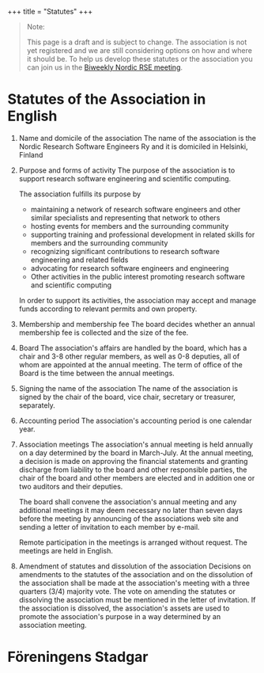 +++
title = "Statutes"
+++


> Note:
>
> This page is a draft and is subject to change. The association is not yet registered
> and we are still considering options on how and where it should be. To help us
> develop these statutes or the association you can join us in the
> [Biweekly Nordic RSE meeting](/communities/join/#bi-weekly-meetings).
> 



# Statutes of the Association in English


1. Name and domicile of the association
    The name of the association is the Nordic Research Software Engineers Ry and it is
    domiciled in Helsinki, Finland

2. Purpose and forms of activity
    The purpose of the association is to support research software engineering and
    scientific computing.

    The association fulfills its purpose by
    * maintaining a network of research software engineers and other similar specialists
    and representing that network to others
    * hosting events for members and the surrounding community
    * supporting training and professional development in related skills for members and
    the surrounding community
    * recognizing significant contributions to research software engineering and related fields
    * advocating for research software engineers and engineering
    * Other activities in the public interest promoting research software and scientific
    computing

    In order to support its activities, the association may accept and manage funds
    according to relevant permits and own property.

3. Membership and membership fee
    The board decides whether an annual membership fee is collected and the size of the fee.

4. Board
    The association's affairs are handled by the board, which has a chair and 3-8 other regular members,
    as well as 0-8 deputies, all of whom are appointed at the annual meeting. The term of office of the Board
    is the time between the annual meetings.

5. Signing the name of the association
    The name of the association is signed by the chair of the board, vice chair, secretary or treasurer,
    separately.

6. Accounting period
    The association's accounting period is one calendar year.

7. Association meetings
    The association's annual meeting is held annually on a day determined by the board in March-July. At the
    annual meeting, a decision is made on approving the financial statements and granting discharge from liability
    to the board and other responsible parties, the chair of the board and other members are elected and in
    addition one or two auditors and their deputies. 

    The board shall convene the association's annual meeting and any additional meetings it may deem necessary
    no later than seven days before the meeting by announcing of the associations web site and sending a letter
    of invitation to each member by e-mail.

    Remote participation in the meetings is arranged without request. The meetings are held in English.

9. Amendment of statutes and dissolution of the association
    Decisions on amendments to the statutes of the association and on the dissolution of the association shall be made
    at the association's meeting with a three quarters (3/4) majority vote. The vote on amending the statutes or dissolving 
    the association must be mentioned in the letter of invitation.
    If the association is dissolved, the association's assets are used to promote the association's purpose in a way
    determined by an association meeting.



# Föreningens Stadgar
